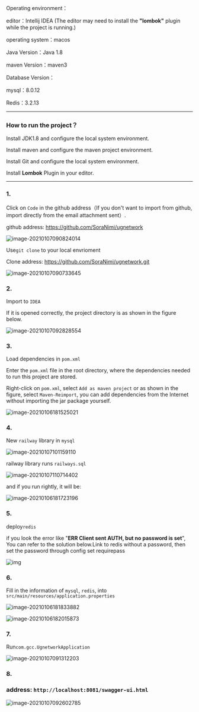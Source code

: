 Operating environment：

editor：Intellij IDEA (The editor may need to install the **"lombok"** plugin while the project is running.)

operating system：macos

Java Version：Java 1.8

maven Version：maven3

Database Version：

mysql：8.0.12

Redis：3.2.13



---

### How to run the project？

Install JDK1.8 and configure the local system environment.

Install maven and configure the maven project environment.

Install Git and configure the local system environment.

Install **Lombok** Plugin in your editor.

---

### 1.

Click on `Code` in the github address（If you don't want to import from github, import directly from the email attachment sent）.

github address: https://github.com/SoraNimi/ugnetwork

![image-20210107090824014](https://tsubaki-1257479437.cos.ap-chengdu.myqcloud.com/blog/2021-01-07-015804.png)

Use`git clone` to your local envrioment

Clone address: https://github.com/SoraNimi/ugnetwork.git 

![image-20210107090733645](https://tsubaki-1257479437.cos.ap-chengdu.myqcloud.com/blog/2021-01-07-012944.png)

### 2.

Import to `IDEA`

If it is opened correctly, the project directory is as shown in the figure below.

![image-20210107092828554](https://tsubaki-1257479437.cos.ap-chengdu.myqcloud.com/blog/2021-01-07-012935.png)

### 3. 

Load dependencies in `pom.xml`

Enter the `pom.xml` file in the root directory, where the dependencies needed to run this project are stored.

Right-click on `pom.xml`, select `Add as maven project` or as shown in the figure, select `Maven-Reimport`, you can add dependencies from the Internet without importing the jar package yourself.

![image-20210106181525021](https://tsubaki-1257479437.cos.ap-chengdu.myqcloud.com/blog/2021-01-07-013036.png)



### 4.

New `railway` library in `mysql`

![image-20210107101159110](https://tsubaki-1257479437.cos.ap-chengdu.myqcloud.com/blog/2021-01-07-021159.png)

  railway library runs `railways.sql`

![image-20210107110714402](https://tsubaki-1257479437.cos.ap-chengdu.myqcloud.com/blog/2021-01-07-030714.png)

and if you run rightly, it will be:

![image-20210106181723196](https://tsubaki-1257479437.cos.ap-chengdu.myqcloud.com/blog/2021-01-07-013042.png)

### 5.

deploy`redis`

if you look the error like "**ERR Client sent AUTH, but no password is set**", You can refer to the solution below.Link to redis without a password, then set the password through config set requirepass

![img](https://tsubaki-1257479437.cos.ap-chengdu.myqcloud.com/blog/2021-01-07-032942.png)

### 6.

Fill in the information of `mysql`, `redis`, into `src/main/resources/application.properties`

![image-20210106181833882](https://tsubaki-1257479437.cos.ap-chengdu.myqcloud.com/blog/2021-01-07-013047.png)

![image-20210106182015873](https://tsubaki-1257479437.cos.ap-chengdu.myqcloud.com/blog/2021-01-07-013050.png)

### 7.

Run`com.gcc.UgnetworkApplication`

![image-20210107091312203](https://tsubaki-1257479437.cos.ap-chengdu.myqcloud.com/blog/2021-01-07-013052.png)

### 8.

### address: `http://localhost:8081/swagger-ui.html`

![image-20210107092602785](https://tsubaki-1257479437.cos.ap-chengdu.myqcloud.com/blog/2021-01-07-013105.png)

